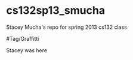 cs132sp13_smucha
================

Stacey Mucha's repo for spring 2013 cs132 class

#Tag/Graffitti

Stacey was here